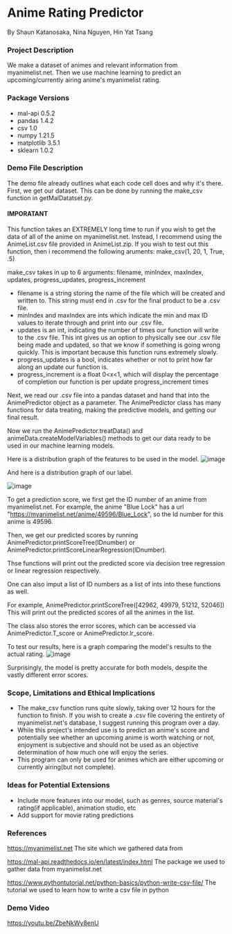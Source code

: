 # Anime Rating Predictor
By Shaun Katanosaka, Nina Nguyen, Hin Yat Tsang

### Project Description
We make a dataset of animes and relevant information from myanimelist.net. Then we use machine learning to predict an upcoming/currently airing anime's myanimelist rating.
### Package Versions
  - mal-api 0.5.2
  - pandas 1.4.2
  - csv 1.0
  - numpy 1.21.5
  - matplotlib 3.5.1
  - sklearn 1.0.2
### Demo File Description
The demo file already outlines what each code cell does and why it's there.
First, we get our dataset. This can be done by running the make_csv function in getMalDatatset.py.

#### IMPORATANT
This function takes an EXTREMELY long time to run if you wish to get the data of all of the anime on myanimelist.net. Instead, I recommend using the AnimeList.csv file provided in AnimeList.zip. If you wish to test out this function, then i recommend the following aruments:
make_csv(1, 20, 1, True, .5)

make_csv takes in up to 6 arguments: filename, minIndex, maxIndex, updates, progress_updates, progress_increment
- filename is a string storing the name of the file which will be created and written to. This string must end in .csv for the final product to be a .csv file.
- minIndex and maxIndex are ints which indicate the min and max ID values to iterate through and print into our .csv file.
- updates is an int, indicating the number of times our function will write to the .csv file. This int gives us an option to physically see our .csv file being made and updated, so that we know if something is going wrong quickly. This is important because this function runs extremely slowly.
- progress_updates is a bool, indicates whether or not to print how far along an update our function is.
- progress_increment is a float 0<x<1, which will display the percentage of completion our function is per update progress_increment times



Next, we read our .csv file into a pandas dataset and hand that into the AnimePredictor object as a parameter. The AnimePredictor class has many functions for data treating, making the predictive models, and getting our final result.

Now we run the AnimePredictor.treatData() and animeData.createModelVariables() methods to get our data ready to be used in our machine learning models.


Here is a distribution graph of the features to be used in the model.
![image](https://user-images.githubusercontent.com/117700006/206916321-bbeedbde-17af-45b4-96f0-cea242b681a6.png)



And here is a distribution graph of our label.


![image](https://user-images.githubusercontent.com/117700006/206916611-4a527bf8-0544-4c13-9416-62df400a06ba.png)



To get a prediction score, we first get the ID number of an anime from myanimelist.net. For example, the anime "Blue Lock" has a url "https://myanimelist.net/anime/49596/Blue_Lock", so the Id number for this anime is 49596. 

Then, we get our predicted scores by running AnimePredictor.printScoreTree(IDnumber) or AnimePredictor.printScoreLinearRegression(IDnumber).

Thse functions will print out the predicted score via decision tree regression or linear regression respectively.

One can also imput a list of ID numbers as a list of ints into these functions as well.

For example, AnimePredictor.printScoreTree([42962, 49979, 51212, 52046])  This will print out the predicted scores of all the animes in the list.


The class also stores the error scores, which can be accessed via AnimePredictor.T_score or AnimePredictor.lr_score.



To test our results, here is a graph comparing the model's results to the actual rating.
![image](https://user-images.githubusercontent.com/117700006/206916900-7462e469-8295-412d-bc99-a9d016fb9eb2.png)


Surprisingly, the model is pretty accurate for both models, despite the vastly different error scores.



### Scope, Limitations and Ethical Implications
- The make_csv function runs quite slowly, taking over 12 hours for the function to finish. If you wish to create a .csv file covering the entirety of myanimelist.net's database, I suggest running this program over a day.
- While this project's intended use is to predict an anime's score and potentially see whether an upcoming anime is worth watching or not, enjoyment is subjective and should not be used as an objective determination of how much one will enjoy the series.
- This program can only be used for animes which are either upcoming or currently airing(but not complete).

### Ideas for Potential Extensions
- Include more features into our model, such as genres, source material's rating(if applicable), animation studio, etc
- Add support for movie rating predictions

### References

https://myanimelist.net   The site which we gathered data from

https://mal-api.readthedocs.io/en/latest/index.html  The package we used to gather data from myanimelist.net 


https://www.pythontutorial.net/python-basics/python-write-csv-file/   The tutorial we used to learn how to write a csv file in python



### Demo Video
https://youtu.be/ZbeNkWy8enU

